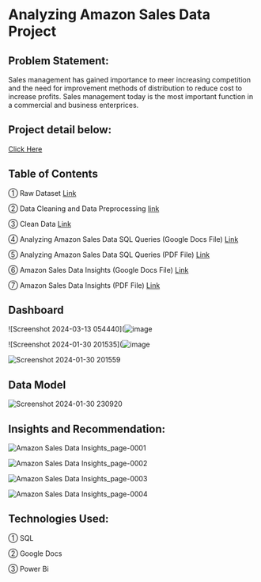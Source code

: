 # Analyzing Amazon Sales Data Project


## Problem Statement:
Sales management has gained importance to meer increasing competition and the need for improvement methods of distribution to reduce cost to increase profits. Sales management today is the most important function in a commercial and business enterprices.

## Project detail below:
[Click Here](https://github.com/Saquibtechlotraining/Unified-Mentor-Internship-Projects/blob/main/Analyzing_Amazon_Sales_Project/Project%201_Analyzing%20Amazon%20Sales%20data.pdf)

## Table of Contents

① Raw Dataset [Link](https://github.com/muntaha0702/Amazon_Sales_Analysis/blob/main/Amazon%20Sales%20data.csv)

② Data Cleaning and Data Preprocessing [link](https://github.com/muntaha0702/Amazon_Sales_Analysis/blob/main/SQL_Data_Cleaning_%26_Data_Preprocessing.sql)

③ Clean Data [Link](https://github.com/muntaha0702/Amazon_Sales_Analysis/blob/main/Clean_Amazon_Sales_data.csv)

④ Analyzing Amazon Sales Data SQL Queries (Google Docs File) [Link](https://github.com/muntaha0702/Amazon_Sales_Analysis/blob/main/Analysing%20Amazon%20Sales%20SQL%20Queries.docx)

⑤ Analyzing Amazon Sales Data SQL Queries (PDF File) [Link](https://github.com/muntaha0702/Amazon_Sales_Analysis/blob/main/Analysing%20Amazon%20Sales%20SQL%20Queries.pdf)

⑥ Amazon Sales Data Insights (Google Docs File) [Link](https://github.com/Saquibtechlotraining/Unified-Mentor-Internship-Projects/blob/main/Analyzing_Amazon_Sales_Project/Amazon%20Sales%20Data%20Insights.docx)

⑦ Amazon Sales Data Insights (PDF File) [Link](https://github.com/muntaha0702/Amazon_Sales_Analysis/blob/main/Amazon%20Sales%20Data%20Insights.pdf)


## Dashboard

![Screenshot 2024-03-13 054440](![image](https://github.com/muntaha0702/Amazon_Sales_Analysis/assets/128592482/b683761c-d230-471a-a911-cd1c842a28b7)

![Screenshot 2024-01-30 201535](![image](https://github.com/muntaha0702/Amazon_Sales_Analysis/assets/128592482/d845da39-1fc7-48f3-b430-5654ab18c965)

![Screenshot 2024-01-30 201559](https://github.com/Saquibtechlotraining/Unified-Mentor-Internship-Projects/assets/91885135/b745fced-6ef5-448a-b76a-d82aa2cd68b2)

## Data Model

![Screenshot 2024-01-30 230920](https://github.com/Saquibtechlotraining/Unified-Mentor-Internship-Projects/assets/91885135/22d617e4-c9c6-40a3-a0cd-3074bb34ba8d)

## Insights and Recommendation:
![Amazon Sales Data Insights_page-0001](https://github.com/Saquibtechlotraining/Unified-Mentor-Internship-Projects/assets/91885135/426355f4-b9e0-4f14-b6eb-c7bbe2e1129b)

![Amazon Sales Data Insights_page-0002](https://github.com/Saquibtechlotraining/Unified-Mentor-Internship-Projects/assets/91885135/25181983-b319-4a0a-9275-0714ecd5ffb8)

![Amazon Sales Data Insights_page-0003](https://github.com/Saquibtechlotraining/Unified-Mentor-Internship-Projects/assets/91885135/031f8fc0-b0bd-4803-ba53-f91ffbd0d6d4)

![Amazon Sales Data Insights_page-0004](https://github.com/Saquibtechlotraining/Unified-Mentor-Internship-Projects/assets/91885135/caeac660-0681-4443-845d-f1f7a9797b79)

## Technologies Used:

① SQL

② Google Docs

③ Power Bi
